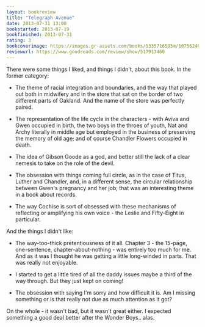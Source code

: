 ```yaml
---
layout: bookreview
title: "Telegraph Avenue"
date: 2013-07-31 13:00
bookstarted: 2013-07-19
bookfinished: 2013-07-31
rating: 3
bookcoverimage: https://images.gr-assets.com/books/1335716595m/10756240.jpg
reviewurl: https://www.goodreads.com/review/show/517913460
---
```


There were some things I liked, and things I didn't, about this book. In the former category:

- The theme of racial integration and boundaries, and the way that played out both in midwifery and in the store that sat on the border of two different parts of Oakland. And the name of the store was perfectly paired.

- The representation of the life cycle in the characters - with Aviva and Gwen occupied in birth, the two boys in the throes of youth, Nat and Archy literally in middle age but employed in the business of preserving the memory of old age; and of course Chandler Flowers occupied in death.

- The idea of Gibson Goode as a god, and better still the lack of a clear nemesis to take on the role of the devil.

- The obsession with things coming full circle, as in the case of Titus, Luther and Chandler, and, in a different sense, the circular relationship between Gwen's pregnancy and her job; that was an interesting theme in a book about records.

- The way Cochise is sort of obsessed with these mechanisms of reflecting or amplifying his own voice - the Leslie and Fifty-Eight in particular.



And the things I didn't like:

- The way-too-thick pretentiousness of it all. Chapter 3 - the 15-page, one-sentence, chapter-about-nothing - was entirely too much for me. And as it was I thought he was getting a little long-winded in parts. That was really not enjoyable.

- I started to get a little tired of all the daddy issues maybe a third of the way through. But they just kept on coming!

- The obsession with saying I'm sorry and how difficult it is. Am I missing something or is that really not due as much attention as it got?



On the whole - it wasn't bad, but it wasn't great either. I expected something a good deal better after the Wonder Boys.. alas.